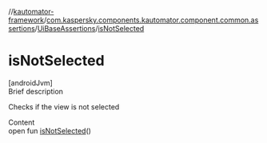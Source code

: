 //[kautomator-framework](../../index.md)/[com.kaspersky.components.kautomator.component.common.assertions](../index.md)/[UiBaseAssertions](index.md)/[isNotSelected](is-not-selected.md)



# isNotSelected  
[androidJvm]  
Brief description  


Checks if the view is not selected

  
Content  
open fun [isNotSelected](is-not-selected.md)()  



